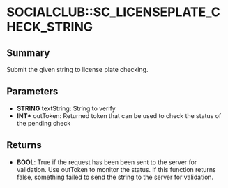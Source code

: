 # SOCIALCLUB::SC_LICENSEPLATE_CHECK_STRING

## Summary
Submit the given string to license plate checking.

## Parameters
* **STRING** textString: String to verify
* **INT\*** outToken: Returned token that can be used to check the status of the pending check

## Returns
* **BOOL**:
True if the request has been been sent to the server for validation.
 Use outToken to
monitor the status.
If this function returns false, something failed to send the string to the server for
validation.